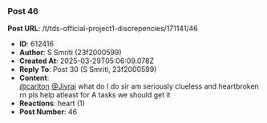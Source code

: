 ### Post 46
**Post URL**: /t/tds-official-project1-discrepencies/171141/46
- **ID**: 612416
- **Author**: S Smriti (23f2000599)
- **Created At**: 2025-03-29T05:06:09.078Z
- **Reply To**: Post 30 (S Smriti, 23f2000599)
- **Content**:  
  <a class="mention" href="/u/carlton">@carlton</a> <a class="mention" href="/u/jivraj">@Jivraj</a> what do I do sir am seriously clueless and heartbroken rn pls help atleast for A tasks we should get it
- **Reactions**: heart (1)
- **Post Number**: 46

